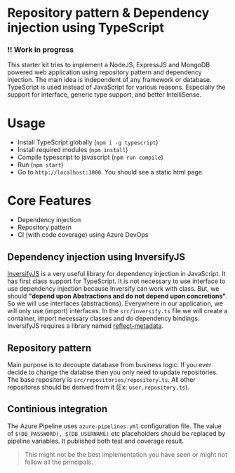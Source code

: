 # Repository pattern & Dependency injection using TypeScript

### !! Work in progress

This starter kit tries to implement a NodeJS, ExpressJS and MongoDB powered web application using repository pattern and dependency injection. The main idea is independent of any framework or database. TypeScript is used instead of JavaScript for various reasons. Especially the support for interface, generic type support, and better IntelliSense.

# Usage
- Install TypeScript globally (`npm i -g typescript`)
- Install required modules (`npm install`)
- Compile typescript to javascript (`npm run compile`)
- Run (`npm start`)
- Go to `http://localhost:3000`. You should see a static html page.

# Core Features
- Dependency injection
- Repository pattern
- CI (with code coverage) using Azure DevOps

## Dependency injection using InversifyJS
[InversifyJS](http://inversify.io/) is a very useful library for dependency injection in JavaScript. It has first class support for TypeScript. It is not necessary to use interface to use dependency injection because Inversify can work with class. But, we should **"depend upon Abstractions and do not depend upon concretions"**. So we will use interfaces (abstractions). Everywhere in our application, we will only use (import) interfaces. In the `src/inversify.ts` file we will create a container, import necessary classes and do dependency bindings. InversifyJS requires a library named [reflect-metadata](https://www.npmjs.com/package/reflect-metadata).

## Repository pattern
Main purpose is to decoupte database from business logic. If you ever decide to change the databse then you only need to update repositories. The base repository is `src/repositories/repository.ts`. All other repositores should be derived from it (Ex: `user.repository.ts`).

## Continious integration
The Azure Pipeline uses `azure-pipelines.yml` configuration file. The value of `$(DB_PASSWORD), $(DB_USERNAME)` etc placeholders should be replaced by pipeline variables. It published both test and coverage result.


> This might not be the best implementation you have seen or might not follow all the principals.
